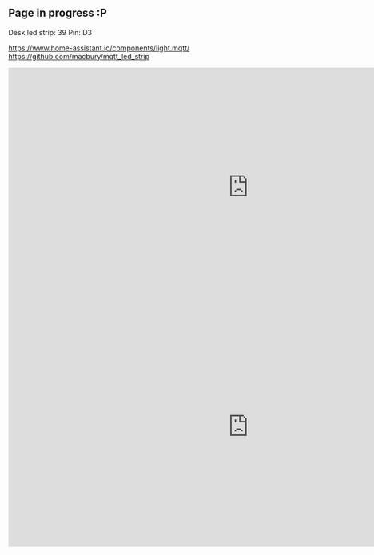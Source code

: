 ## Page in progress :P
Desk led strip: 39
Pin: D3

https://www.home-assistant.io/components/light.mqtt/
https://github.com/macbury/mqtt_led_strip

<iframe width="960" height="480" src="https://www.youtube-nocookie.com/embed/CUos4Ru7430?controls=0" frameborder="0" allow="accelerometer; autoplay; encrypted-media; gyroscope; picture-in-picture" allowfullscreen></iframe>

<iframe width="960" height="480" src="https://www.youtube-nocookie.com/embed/7am4fcr48L4?controls=0" frameborder="0" allow="accelerometer; autoplay; encrypted-media; gyroscope; picture-in-picture" allowfullscreen></iframe>